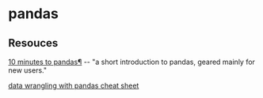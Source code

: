 # pandas

## Resouces

[10 minutes to pandas¶](https://pandas.pydata.org/pandas-docs/stable/getting_started/10min.html) -- "a short introduction to pandas, geared mainly for new users."

[data wrangling with pandas cheat sheet](https://github.com/pandas-dev/pandas/blob/master/doc/cheatsheet/Pandas_Cheat_Sheet.pdf)


